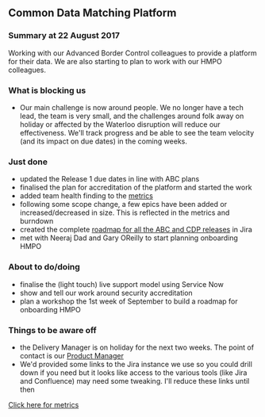## Common Data Matching Platform

### Summary at 22 August 2017
Working with our Advanced Border Control colleagues to provide a platform for their data.
We are also starting to plan to work with our HMPO colleagues.

### What is blocking us
- Our main challenge is now around people. We no longer have a tech lead, the team is very small, and the challenges around folk away on holiday or affected by the Waterloo disruption will reduce our effectiveness. We'll track progress and be able to see the team velocity (and its impact on due dates) in the coming weeks.

### Just done
- updated the Release 1 due dates in line with ABC plans
- finalised the plan for accreditation of the platform and started the work
- added team health finding to the [metrics](metrics.html)
- following some scope change, a few epics have been added or increased/decreased in size. This is reflected in the metrics and burndown
- created the complete [roadmap for all the ABC and CDP releases](https://jira.digital.homeoffice.gov.uk/secure/Dashboard.jspa?selectPageId=13201) in Jira
- met with Neeraj Dad and Gary OReilly to start planning onboarding HMPO

### About to do/doing
- finalise the (light touch) live support model using Service Now
- show and tell our work around security accreditation
- plan a workshop the 1st week of September to build a roadmap for onboarding HMPO

### Things to be aware off
- the Delivery Manager is on holiday for the next two weeks. The point of contact is our
[Product Manager](mailto:alistair.mckay@homeoffice.gsi.gov.uk)
- We'd provided some links to the Jira instance we use so you could drill down if you need but it looks like access to the various tools (like Jira and Confluence) may need some tweaking. I'll reduce these links until then

[Click here for metrics](metrics.html)
